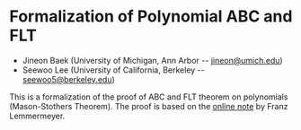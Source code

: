 # Formalization of Polynomial ABC and FLT

- Jineon Baek (University of Michigan, Ann Arbor -- jineon@umich.edu)
- Seewoo Lee (University of California, Berkeley -- seewoo5@berkeley.edu)

This is a formalization of the proof of ABC and FLT theorem on polynomials (Mason-Stothers Theorem).
The proof is based on the [online note] by Franz Lemmermeyer.



[online note]: http://www.fen.bilkent.edu.tr/~franz/ag05/ag-02.pdf
